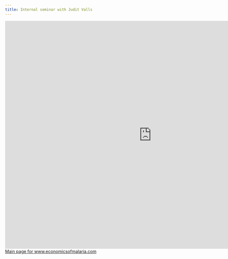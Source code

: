 ```yaml
---
title: Internal seminar with Judit Valls
---
```



<iframe src="https://docs.google.com/a/isglobal.org/presentation/d/1aJZ5-OqFLhQYaz-aF1hnDA9wMrUv1OZ3R_OpbVCB3k8/embed?start=false&loop=false&delayms=3000" frameborder="0" width="960" height="749" allowfullscreen="true" mozallowfullscreen="true" webkitallowfullscreen="true"></iframe>
<a href="{{site.url}}">Main page for www.economicsofmalaria.com</a>
